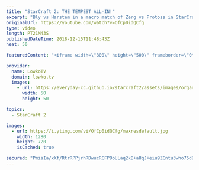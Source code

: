 ```yaml
---
title: "StarCraft 2: THE TEMPEST ALL-IN!"
excerpt: "Bly vs Harstem in a macro match of Zerg vs Protoss in StarCraft 2. Subscribe for more videos: http://lowko.tv/youtube More epic StarCraft 2: https://goo.gl/HFczUz  In this match we start off with a bang in the form of a very annoying Drone, becoming a proxy Hatchery inside of the Protoss natural expansion."
originalUrl: https://youtube.com/watch?v=OfCp0idQCfg
type: video
length: PT21M43S
publishedDateTime: 2018-12-15T11:48:43Z
heat: 50

featuredContent: "<iframe width=\"800\" height=\"500\" frameborder=\"0\" src=\"https://www.youtube.com/embed/OfCp0idQCfg\" allow=\"accelerometer; autoplay; encrypted-media; gyroscope; picture-in-picture\" allowfullscreen></iframe>"

provider:
  name: LowkoTV
  domain: lowko.tv
  images:
    - url: https://everyday-cc.github.io/starcraft2/assets/images/organizations/lowko.tv-50x50.jpg
      width: 50
      height: 50

topics:
  - StarCraft 2

images:
  - url: https://i.ytimg.com/vi/OfCp0idQCfg/maxresdefault.jpg
    width: 1280
    height: 720
    isCached: true

secured: "PmiaIa/xXf/RtrRPPjrhRDwucRCFP9oULaq2kB+a8qJ+eiu9ZCntu3who75d9ibLLY9wOkLEeC/UHyGEe7nsvZwHZu7ONcXQgfHn3hrYs8r+K1ZRh7mLUnk6kLV6sZTvXWtm7AGUtRkDJGSqlI0gmjzvc05AOwUWhNdk6SAN5l8Qqk4nJp6xq8tzEZ3vNOu9gPzALYXQga/1Y31MProRwa7y+RT0YGWy/5polkAPMQ3k+p/pA9Zv8a9/Z74LQEtjjSyNHcZwJXqBmhiMtKsp5suDWQ2YxyCAX5FOs3L5Vlz1BI2b/PIv9qZkWuCXAlqlEnswqVTXXtOOskDWmRV5jzgLwpQlPCEhJok0iuvtm8QOqmjtYCibg1AEfO73ojZUUyYLr2yf0tYrH6nxC5JVnb0XuAtqFc0+uNckG0EjkjOxdziLje5xcUfI0cgg1KEJ;CQx/B6jJzmcFHT3qFJqtbQ=="
---
```


